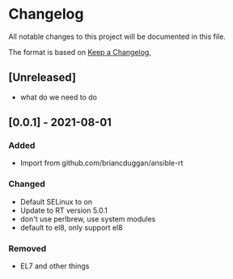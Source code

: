 # Changelog
All notable changes to this project will be documented in this file.

The format is based on [Keep a Changelog](https://keepachangelog.com/en/1.0.0/),

## [Unreleased]
- what do we need to do

## [0.0.1] - 2021-08-01
### Added
- Import from github.com/briancduggan/ansible-rt

### Changed
- Default SELinux to on
- Update to RT version 5.0.1
- don't use perlbrew, use system modules
- default to el8, only support el8

### Removed
- EL7 and other things
